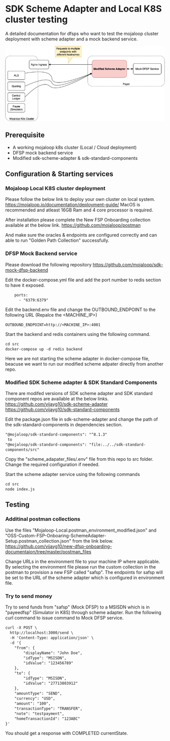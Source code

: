 # SDK Scheme Adapter and Local K8S cluster testing

A detailed documentation for dfsps who want to test the mojaloop cluster deployment with scheme adapter and a mock backend service.

![Overview](scheme-adapter-and-local-k8s-overview.png)

## Prerequisite

* A working mojaloop k8s cluster (Local / Cloud deployment)
* DFSP mock backend service
* Modified sdk-scheme-adapter & sdk-standard-components

## Configuration & Starting services

### Mojaloop Local K8S cluster deployment
Please follow the below link to deploy your own cluster on local system.
https://mojaloop.io/documentation/deployment-guide/
MacOS is recommended and atleast 16GB Ram and 4 core processor is required.

After installation please complete the New FSP Onboarding collection available at the below link.
https://github.com/mojaloop/postman

And make sure the oracles & endpoints are configured correctly and can able to run "Golden Path Collection" successfully.

### DFSP Mock Backend service
Please download the following repository
https://github.com/mojaloop/sdk-mock-dfsp-backend

Edit the docker-compose.yml file and add the port number to redis section to have it exposed.
```
    ports:
      - "6379:6379"
```
Edit the backend.env file and change the OUTBOUND_ENDPOINT to the following URL (Repalce the <MACHINE_IP>)
```
OUTBOUND_ENDPOINT=http://<MACHINE_IP>:4001
```

Start the backend and redis containers using the following command.
```
cd src
docker-compose up -d redis backend
```
Here we are not starting the scheme adapter in docker-compose file, beacuse we want to run our modified scheme adpater directly from another repo.

### Modified SDK Scheme adapter & SDK Standard Components
There are modifed versions of SDK scheme adapter and SDK standard component repos are available at the below links.
https://github.com/vijayg10/sdk-scheme-adapter
https://github.com/vijayg10/sdk-standard-components

Edit the package.json file in sdk-scheme-adapter and change the path of the sdk-standard-components in dependencies section.
```
"@mojaloop/sdk-standard-components": "^8.1.3"
 to 
"@mojaloop/sdk-standard-components": "file:../../sdk-standard-components/src"
```

Copy the "scheme_adapater_files/.env" file from this repo to src folder. Change the required configuration if needed.

Start the scheme adapter service using the following commands

```
cd src
node index.js
```

## Testing

### Additinal postman collections
Use the files "Mojaloop-Local.postman_environment_modified.json" and "OSS-Custom-FSP-Onboaring-SchemeAdapter-Setup.postman_collection.json" from the link below.
https://github.com/vijayg10/new-dfsp-onboarding-documentaion/tree/master/postman_files

Change URLs in the environment file to your machine IP where applicable.
By selecting the environment file please run the custom collection in the postman to provision a new FSP called "safsp".
The endpoints for safsp will be set to the URL of the scheme adapter which is configured in environment file.

### Try to send money
Try to send funds from "safsp" (Mock DFSP) to a MSISDN which is in "payeedfsp" (Simulator in K8S) through scheme adapter.
Run the following curl command to issue command to Mock DFSP service.
```
curl -X POST \
  http://localhost:3000/send \
  -H 'Content-Type: application/json' \
  -d '{
    "from": {
        "displayName": "John Doe",
        "idType": "MSISDN",
        "idValue": "123456789"
    },
    "to": {
        "idType": "MSISDN",
        "idValue": "27713803912"
    },
    "amountType": "SEND",
    "currency": "USD",
    "amount": "100",
    "transactionType": "TRANSFER",
    "note": "testpayment",
    "homeTransactionId": "123ABC"
}'
```

You should get a response with COMPLETED currentState.
